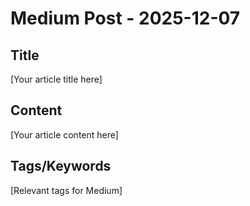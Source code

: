 # Medium Post - 2025-12-07

## Title
[Your article title here]

## Content
[Your article content here]

## Tags/Keywords
[Relevant tags for Medium]
